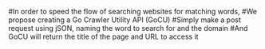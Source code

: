 #In order to speed the flow of searching websites for matching words,
#We propose creating a Go Crawler Utility API (GoCU)
#Simply make a post request using jSON, naming the word to search for and the domain
#And GoCU will return the title of the page and URL to access it
